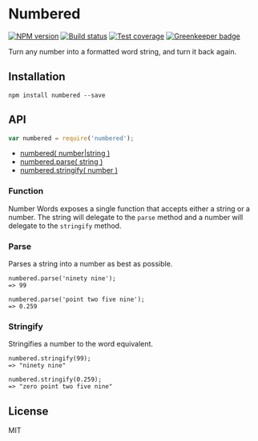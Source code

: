 # Numbered

[![NPM version][npm-image]][npm-url]
[![Build status][travis-image]][travis-url]
[![Test coverage][coveralls-image]][coveralls-url]
[![Greenkeeper badge](https://badges.greenkeeper.io/blakeembrey/node-numbered.svg)](https://greenkeeper.io/)

Turn any number into a formatted word string, and turn it back again.

## Installation

```
npm install numbered --save
```

## API

```javascript
var numbered = require('numbered');
```

* [numbered( number|string )](#function)
* [numbered.parse( string )](#parse)
* [numbered.stringify( number )](#stringify)

### Function

Number Words exposes a single function that accepts either a string or a number. The string will delegate to the `parse` method and a number will delegate to the `stringify` method.

### Parse

Parses a string into a number as best as possible.

```
numbered.parse('ninety nine');
=> 99

numbered.parse('point two five nine');
=> 0.259
```

### Stringify

Stringifies a number to the word equivalent.

```
numbered.stringify(99);
=> "ninety nine"

numbered.stringify(0.259);
=> "zero point two five nine"
```

## License

MIT

[npm-image]: https://img.shields.io/npm/v/numbered.svg?style=flat
[npm-url]: https://npmjs.org/package/numbered
[travis-image]: https://img.shields.io/travis/blakeembrey/node-numbered.svg?style=flat
[travis-url]: https://travis-ci.org/blakeembrey/node-numbered
[coveralls-image]: https://img.shields.io/coveralls/blakeembrey/node-numbered.svg?style=flat
[coveralls-url]: https://coveralls.io/r/blakeembrey/node-numbered?branch=master

